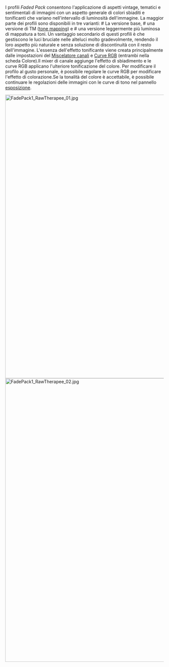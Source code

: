 I profili *Faded Pack* consentono l'applicazione di aspetti vintage,
tematici e sentimentali di immagini con un aspetto generale di colori
sbiaditi e tonificanti che variano nell'intervallo di luminosità
dell'immagine. La maggior parte dei profili sono disponibili in tre
varianti: \# La versione base, \# una versione di TM ([tone
mapping](Tone_Mapping "wikilink")) e \# una versione leggermente più
luminosa di mappatura a toni. Un vantaggio secondario di questi profili
è che gestiscono le luci bruciate nelle alteluci molto gradevolmente,
rendendo il loro aspetto più naturale e senza soluzione di discontinuità
con il resto dell'immagine. L'essenza dell'effetto tonificante viene
creata principalmente dalle impostazioni del [Miscelatore
canali](Channel_Mixer/it "wikilink") e [Curve
RGB](Curve_RGB/it "wikilink") (entrambi nella scheda Colore).Il mixer di
canale aggiunge l'effetto di sbiadimento e le curve RGB applicano
l'ulteriore tonificazione del colore. Per modificare il profilo al gusto
personale, è possibile regolare le curve RGB per modificare l'effetto di
colorazione.Se la tonalità del colore è accettabile, è possibile
continuare le regolazioni delle immagini con le curve di tono nel
pannello [esposizione](exposure/it "wikilink").

<img src="FadePack1_RawTherapee_01.jpg"
title="FadePack1_RawTherapee_01.jpg" width="900"
alt="FadePack1_RawTherapee_01.jpg" />
<img src="FadePack1_RawTherapee_02.jpg"
title="FadePack1_RawTherapee_02.jpg" width="900"
alt="FadePack1_RawTherapee_02.jpg" />